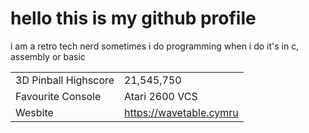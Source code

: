 # hello this is my github profile

i am a retro tech nerd
sometimes i do programming
when i do it's in c, assembly or basic

|                       |                          |
| --------------------- | ------------------------ |
| 3D Pinball Highscore  | 21,545,750               |
| Favourite Console     | Atari 2600 VCS           |
| Wesbite               | https://wavetable.cymru  |
